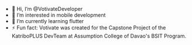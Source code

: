 - 👋 Hi, I’m @VotivateDeveloper
- 👀 I’m interested in mobile development
- 🌱 I’m currently learning flutter
- ⚡ Fun fact: Votivate was created for the Capstone Project of the KatriboPLUS DevTeam at Assumption College of Davao's BSIT Program.

<!---
VotivateApp/VotivateApp is a ✨ special ✨ repository because its `README.md` (this file) appears on your GitHub profile.
You can click the Preview link to take a look at your changes.
--->
